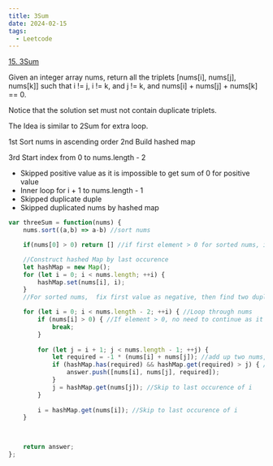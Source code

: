 ```yaml
---
title: 3Sum
date: 2024-02-15
tags:
  - Leetcode
---
```



[15. 3Sum](https://leetcode.com/problems/3sum/)

Given an integer array nums, return all the triplets [nums[i], nums[j], nums[k]] such that i != j, i != k, and j != k, and nums[i] + nums[j] + nums[k] == 0.

Notice that the solution set must not contain duplicate triplets.




The Idea is similar to 2Sum for extra loop.

1st Sort nums in ascending order
2nd Build hashed map

3rd Start index from 0 to nums.length - 2
  - Skipped positive value as it is impossible to get sum of 0 for positive value
  - Inner loop for i + 1 to nums.length - 1 
  - Skipped duplicate duple
  - Skipped duplicated nums by hashed map




```js
var threeSum = function(nums) {
    nums.sort((a,b) => a-b) //sort nums 

    if(nums[0] > 0) return [] //if first element > 0 for sorted nums, it is impossible to get any answer

    //Construct hashed Map by last occurence
    let hashMap = new Map();
    for (let i = 0; i < nums.length; ++i) {
        hashMap.set(nums[i], i);
    }
    //For sorted nums,  fix first value as negative, then find two duple that add up to the - first value

    for (let i = 0; i < nums.length - 2; ++i) { //Loop through nums 
        if (nums[i] > 0) { //If element > 0, no need to continue as it is sorted
            break;
        }
        
        for (let j = i + 1; j < nums.length - 1; ++j) {
            let required = -1 * (nums[i] + nums[j]); //add up two nums, then search in hashed map
            if (hashMap.has(required) && hashMap.get(required) > j) { //Skip previously searched result
                answer.push([nums[i], nums[j], required]);
            }
            j = hashMap.get(nums[j]); //Skip to last occurence of i
        }
        
        i = hashMap.get(nums[i]); //Skip to last occurence of i
    }


    
    return answer;
};



```
